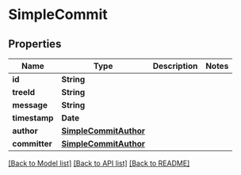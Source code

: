 # SimpleCommit

## Properties
Name | Type | Description | Notes
------------ | ------------- | ------------- | -------------
**id** | **String** |  | 
**treeId** | **String** |  | 
**message** | **String** |  | 
**timestamp** | **Date** |  | 
**author** | [**SimpleCommitAuthor**](SimpleCommitAuthor.md) |  | 
**committer** | [**SimpleCommitAuthor**](SimpleCommitAuthor.md) |  | 

[[Back to Model list]](../README.md#documentation-for-models) [[Back to API list]](../README.md#documentation-for-api-endpoints) [[Back to README]](../README.md)


